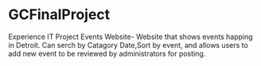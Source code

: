 GCFinalProject
==============

Experience IT Project Events Website- Website that shows events happing in Detroit. Can serch by Catagory Date,Sort by event, and  allows users to add new event to be reviewed by administrators for posting.
